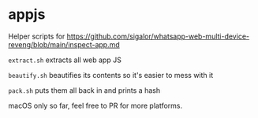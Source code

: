 # appjs

Helper scripts for https://github.com/sigalor/whatsapp-web-multi-device-reveng/blob/main/inspect-app.md

`extract.sh` extracts all web app JS

`beautify.sh`  beautifies its contents so it's easier to mess with it

`pack.sh` puts them all back in and prints a hash


macOS only so far, feel free to PR for more platforms.

